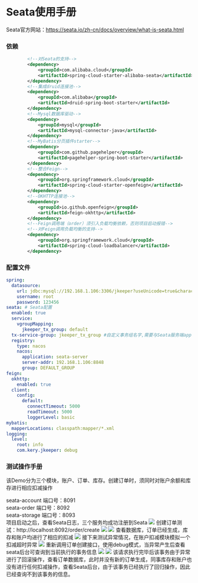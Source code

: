 # Seata使用手册
Seata官方网站：https://seata.io/zh-cn/docs/overview/what-is-seata.html
### 依赖
```xml
        <!--对Seata的支持-->
        <dependency>
            <groupId>com.alibaba.cloud</groupId>
            <artifactId>spring-cloud-starter-alibaba-seata</artifactId>
        </dependency>
        <!--集成druid连接池-->
        <dependency>
            <groupId>com.alibaba</groupId>
            <artifactId>druid-spring-boot-starter</artifactId>
        </dependency>
        <!--Mysql数据库驱动-->
        <dependency>
            <groupId>mysql</groupId>
            <artifactId>mysql-connector-java</artifactId>
        </dependency>
        <!--MyBatis分页插件starter-->
        <dependency>
            <groupId>com.github.pagehelper</groupId>
            <artifactId>pagehelper-spring-boot-starter</artifactId>
        </dependency>
        <!--整合Feign-->
        <dependency>
            <groupId>org.springframework.cloud</groupId>
            <artifactId>spring-cloud-starter-openfeign</artifactId>
        </dependency>
        <!--OKHTTP连接池-->
        <dependency>
            <groupId>io.github.openfeign</groupId>
            <artifactId>feign-okhttp</artifactId>
        </dependency>
        <!--Feign调用端（order）须引入负载均衡依赖，否则项目启动报错-->
        <!--对Feign调用负载均衡的支持-->
        <dependency>
            <groupId>org.springframework.cloud</groupId>
            <artifactId>spring-cloud-loadbalancer</artifactId>
        </dependency>
```
### 配置文件
```yaml
spring:
  datasource:
    url: jdbc:mysql://192.168.1.106:3306/jkeeper?useUnicode=true&characterEncoding=utf-8&serverTimezone=Asia/Shanghai&useSSL=false
    username: root
    password: 123456
seata: # Seata配置
  enabled: true
  service:
    vgroupMapping:
      jkeeper_tx_group: default
  tx-service-group: jkeeper_tx_group #自定义事务组名字,需要与Seata服务端application.yml中配置保持一致
  registry:
    type: nacos
    nacos:
      application: seata-server
      server-addr: 192.168.1.106:8848
      group: DEFAULT_GROUP
feign:
  okhttp:
    enabled: true
  client:
    config:
      default:
        connectTimeout: 5000
        readTimeout: 5000
        loggerLevel: basic
mybatis:
  mapperLocations: classpath:mapper/*.xml
logging:
  level:
    root: info
    com.kery.jkeeper: debug
```
### 测试操作手册
该Demo分为三个模块，账户、订单、库存。创建订单时，须同时对账户余额和库存进行相应扣减操作

seata-account 端口号：8091  
seata-order 端口号：8092  
seata-storage 端口号：8093  
项目启动之后，查看Seata日志，三个服务均成功注册到Seata
![](https://pic.imgdb.cn/item/6535d272c458853aef2754e9.jpg)
创建订单测试：http://localhost:8092/order/create
![](https://pic.imgdb.cn/item/6535d1f2c458853aef26456f.jpg)
![](https://pic.imgdb.cn/item/6535d208c458853aef2676fb.jpg)
查看数据库，订单已经生成，库存和账户均进行了相应的扣减
![](https://pic.imgdb.cn/item/6535d572c458853aef2e5111.jpg)
接下来测试异常情况，在账户扣减模块模拟一个扣减超时异常
![](https://pic.imgdb.cn/item/6535d2fac458853aef2874fd.jpg)
重新调用订单创建接口，使用debug模式，当异常产生后查看seata后台可查询到当前执行的事务信息
![](https://pic.imgdb.cn/item/6535d1c9c458853aef25f594.jpg)
![](https://pic.imgdb.cn/item/6535d227c458853aef26b6aa.jpg)
该请求执行完毕后该事务由于异常进行了回滚操作，查看订单数据库，此时并没有新的订单生成，同事库存和账户也没有进行任何扣减操作，查看Seata后台，由于该事务已经执行了回归操作，因此已经查询不到该事务的信息。